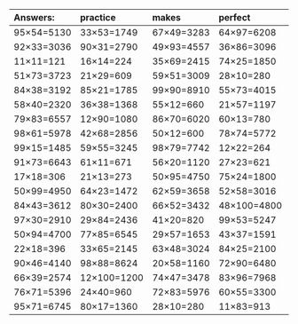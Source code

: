 | Answers: | practice | makes | perfect | ! |
| :--- | :--- | :--- | :--- | :--- |
| 95×54=5130 | 33×53=1749 | 67×49=3283 | 64×97=6208 | 27×94=2538 | 
| 92×33=3036 | 90×31=2790 | 49×93=4557 | 36×86=3096 | 73×64=4672 | 
| 11×11=121 | 16×14=224 | 35×69=2415 | 74×25=1850 | 18×48=864 | 
| 51×73=3723 | 21×29=609 | 59×51=3009 | 28×10=280 | 69×98=6762 | 
| 84×38=3192 | 85×21=1785 | 99×90=8910 | 55×73=4015 | 79×47=3713 | 
| 58×40=2320 | 36×38=1368 | 55×12=660 | 21×57=1197 | 49×52=2548 | 
| 79×83=6557 | 12×90=1080 | 86×70=6020 | 60×13=780 | 37×25=925 | 
| 98×61=5978 | 42×68=2856 | 50×12=600 | 78×74=5772 | 39×71=2769 | 
| 99×15=1485 | 59×55=3245 | 98×79=7742 | 12×22=264 | 31×22=682 | 
| 91×73=6643 | 61×11=671 | 56×20=1120 | 27×23=621 | 50×82=4100 | 
| 17×18=306 | 21×13=273 | 50×95=4750 | 75×24=1800 | 68×100=6800 | 
| 50×99=4950 | 64×23=1472 | 62×59=3658 | 52×58=3016 | 85×91=7735 | 
| 84×43=3612 | 80×30=2400 | 66×52=3432 | 48×100=4800 | 71×25=1775 | 
| 97×30=2910 | 29×84=2436 | 41×20=820 | 99×53=5247 | 22×14=308 | 
| 50×94=4700 | 77×85=6545 | 29×57=1653 | 43×37=1591 | 81×58=4698 | 
| 22×18=396 | 33×65=2145 | 63×48=3024 | 84×25=2100 | 96×64=6144 | 
| 90×46=4140 | 98×88=8624 | 20×58=1160 | 72×90=6480 | 81×68=5508 | 
| 66×39=2574 | 12×100=1200 | 74×47=3478 | 83×96=7968 | 24×35=840 | 
| 76×71=5396 | 24×40=960 | 72×83=5976 | 60×55=3300 | 61×52=3172 | 
| 95×71=6745 | 80×17=1360 | 28×10=280 | 11×83=913 | 21×54=1134 | 
